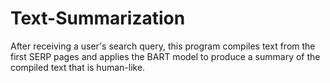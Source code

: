 # Text-Summarization
After receiving a user's search query, this program compiles text from the first SERP pages and applies the BART model to produce a summary of the compiled text that is human-like.
